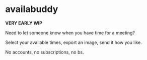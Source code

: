 # availabuddy
**VERY EARLY WIP**

Need to let someone know when you have time for a meeting?

Select your available times, export an image, send it how you like.

No accounts, no subscriptions, no bs.
